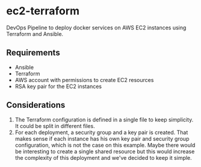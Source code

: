 # ec2-terraform

DevOps Pipeline to deploy docker services on AWS EC2 instances using Terraform and Ansible.

## Requirements
- Ansible
- Terraform
- AWS account with permissions to create EC2 resources
- RSA key pair for the EC2 instances


## Considerations

1. The Terraform configuration is defined in a single file to keep simplicity. It could be split in different files.
2. For each deployment, a security group and a key pair is created. That makes sense if each instance has his own key pair and security group configuration, which is not the case on this example. Maybe there would be interesting to create a single shared resource but this would increase the complexity of this deployment and we've decided to keep it simple.